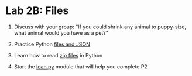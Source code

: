 # Lab 2B: Files

1. Discuss with your group: "If you could shrink any animal to puppy-size, what animal would you have as a pet?"

2. Practice Python [files and JSON](./files-json)

3. Learn how to read [zip files](./files-zip) in Python

4. Start the [loan.py](./loans) module that will help you complete P2